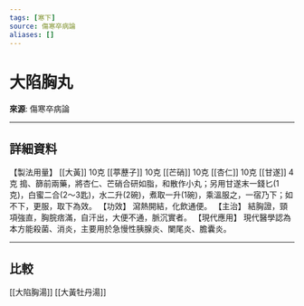 ```yaml
---
tags: [寒下]
source: 傷寒卒病論
aliases: []
---
```


# 大陷胸丸

**來源**: 傷寒卒病論  

---

## 詳細資料
【製法用量】 [[大黃]] 10克 [[葶藶子]] 10克 [[芒硝]] 10克 [[杏仁]] 10克 [[甘遂]] 4克
搗、篩前兩藥，將杏仁、芒硝合研如脂，和散作小丸；另用甘遂末一錢匕(1克)，白蜜二合(2～3匙)，水二升(2碗)，煮取一升(1碗)，乘溫服之，一宿乃下；如不下，更服，取下為效。
【功效】
瀉熱開結，化飲通便。
【主治】
結胸證，頸項強直，胸脘痞滿，自汗出，大便不通，脈沉實者。
【現代應用】
現代醫學認為本方能殺菌、消炎，主要用於急慢性胰腺炎、闌尾炎、膽囊炎。

---

## 比較
[[大陷胸湯]]
[[大黃牡丹湯]]
